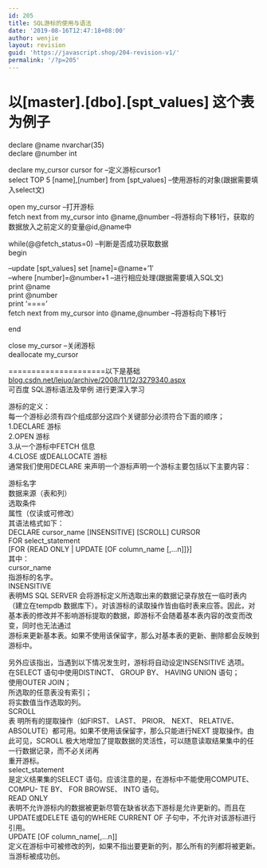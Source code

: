 ```yaml
---
id: 205
title: SQL游标的使用与语法
date: '2019-08-16T12:47:18+08:00'
author: wenjie
layout: revision
guid: 'https://javascript.shop/204-revision-v1/'
permalink: '/?p=205'
---
```


以\[master\].\[dbo\].\[spt\_values\] 这个表为例子  
===

declare @name nvarchar(35)   
declare @number int

declare my\_cursor cursor for –定义游标cursor1   
select TOP 5 \[name\],\[number\] from \[spt\_values\] –使用游标的对象(跟据需要填入select文)

open my\_cursor –打开游标   
fetch next from my\_cursor into @name,@number –将游标向下移1行，获取的数据放入之前定义的变量@id,@name中

while(@@fetch\_status=0) –判断是否成功获取数据   
begin

–update \[spt\_values\] set \[name\]=@name+’1′   
–where \[number\]=@number+1 –进行相应处理(跟据需要填入SQL文)  
print @name  
print @number  
print ‘====’  
fetch next from my\_cursor into @name,@number –将游标向下移1行

end

close my\_cursor –关闭游标   
deallocate my\_cursor

=====================以下是基础  
[blog.csdn.net/lejuo/archive/2008/11/12/3279340.aspx](http://blog.csdn.net/lejuo/archive/2008/11/12/3279340.aspx)  
可百度 SQL游标语法及举例 进行更深入学习

游标的定义：  
每一个游标必须有四个组成部分这四个关键部分必须符合下面的顺序；   
1.DECLARE 游标   
2.OPEN 游标   
3.从一个游标中FETCH 信息   
4.CLOSE 或DEALLOCATE 游标   
通常我们使用DECLARE 来声明一个游标声明一个游标主要包括以下主要内容：

游标名字   
数据来源（表和列）   
选取条件   
属性（仅读或可修改）   
其语法格式如下：   
DECLARE cursor\_name \[INSENSITIVE\] \[SCROLL\] CURSOR   
FOR select\_statement   
\[FOR {READ ONLY | UPDATE \[OF column\_name \[,…n\]\]}\]   
其中：   
cursor\_name   
指游标的名字。   
INSENSITIVE   
表明MS SQL SERVER 会将游标定义所选取出来的数据记录存放在一临时表内（建立在tempdb 数据库下）。对该游标的读取操作皆由临时表来应答。因此，对基本表的修改并不影响游标提取的数据，即游标不会随着基本表内容的改变而改变，同时也无法通过   
游标来更新基本表。如果不使用该保留字，那么对基本表的更新、删除都会反映到游标中。

另外应该指出，当遇到以下情况发生时，游标将自动设定INSENSITIVE 选项。   
在SELECT 语句中使用DISTINCT、 GROUP BY、 HAVING UNION 语句；   
使用OUTER JOIN；   
所选取的任意表没有索引；   
将实数值当作选取的列。   
SCROLL   
表 明所有的提取操作（如FIRST、 LAST、 PRIOR、 NEXT、 RELATIVE、 ABSOLUTE）都可用。如果不使用该保留字，那么只能进行NEXT 提取操作。由此可见，SCROLL 极大地增加了提取数据的灵活性，可以随意读取结果集中的任一行数据记录，而不必关闭再   
重开游标。   
select\_statement   
是定义结果集的SELECT 语句。应该注意的是，在游标中不能使用COMPUTE、COMPU- TE BY、 FOR BROWSE、 INTO 语句。   
READ ONLY   
表明不允许游标内的数据被更新尽管在缺省状态下游标是允许更新的。而且在UPDATE或DELETE 语句的WHERE CURRENT OF 子句中，不允许对该游标进行引用。   
UPDATE \[OF column\_name\[,…n\]\]   
定义在游标中可被修改的列，如果不指出要更新的列，那么所有的列都将被更新。当游标被成功创。
